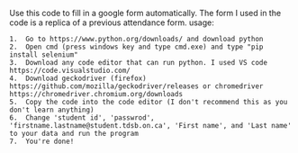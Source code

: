 Use this code to fill in a google form automatically.
The form I used in the code is a replica of a previous attendance form.
usage:
    
    1.  Go to https://www.python.org/downloads/ and download python 
    2.  Open cmd (press windows key and type cmd.exe) and type "pip install selenium" 
    3.  Download any code editor that can run python. I used VS code https://code.visualstudio.com/ 
    4.  Download geckodriver (firefox) https://github.com/mozilla/geckodriver/releases or chromedriver https://chromedriver.chromium.org/downloads 
    5.  Copy the code into the code editor (I don't recommend this as you don't learn anything)
    6.  Change 'student id', 'passwrod', 'firstname.lastname@student.tdsb.on.ca', 'First name', and 'Last name' to your data and run the program
    7.  You're done!
   

